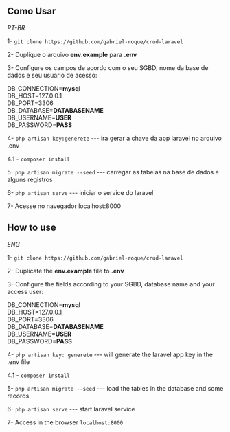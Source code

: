 


## Como Usar 
_PT-BR_

1- `git clone https://github.com/gabriel-roque/crud-laravel`

2- Duplique o arquivo **env.example** para  **.env**

3- Configure os campos de acordo com o seu SGBD, nome da base de dados e seu usuario de acesso:

DB_CONNECTION=**mysql**<br>
DB_HOST=127.0.0.1<br>
DB_PORT=3306<br>
DB_DATABASE=**DATABASENAME**<br>
DB_USERNAME=**USER**<br>
DB_PASSWORD=**PASS**<br>

4- `php artisan key:generete` --- ira gerar a chave da app laravel no arquivo .env

4.1 - `composer install`

5- `php artisan migrate --seed` --- carregar as tabelas na base de dados e alguns registros

6- `php artisan serve` --- iniciar o service do laravel

7- Acesse no navegador localhost:8000




## How to use 
*ENG*

1- `git clone https://github.com/gabriel-roque/crud-laravel`

2- Duplicate the **env.example** file to **.env**

3- Configure the fields according to your SGBD, database name and your access user:

DB_CONNECTION=**mysql**<br>
DB_HOST=127.0.0.1<br>
DB_PORT=3306<br>
DB_DATABASE=**DATABASENAME**<br>
DB_USERNAME=**USER**<br>
DB_PASSWORD=**PASS**<br>

4- `php artisan key: generete` --- will generate the laravel app key in the .env file

4.1 - `composer install`

5- `php artisan migrate --seed` --- load the tables in the database and some records

6- `php artisan serve` --- start laravel service

7- Access in the browser `localhost:8000`
